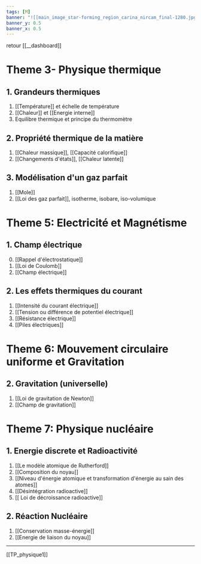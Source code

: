```yaml
---
tags: [M] 
banner: "![[main_image_star-forming_region_carina_nircam_final-1280.jpg]]"
banner_y: 0.5
banner_x: 0.5
---
```


retour [[__dashboard]]

# Theme 3- Physique thermique
## 1. Grandeurs thermiques
1. [[Température]] et échelle de température
2. [[Chaleur]] et [[Energie interne]]
3. Equilibre thermique et principe du thermomètre
## 2. Propriété thermique de la matière
1. [[Chaleur massique]], [[Capacité calorifique]]
2. [[Changements d'états]], [[Chaleur latente]]
## 3. Modélisation d'un gaz parfait
1. [[Mole]]
2. [[Loi des gaz parfait]], isotherme, isobare, iso-volumique

# Theme 5: Electricité et Magnétisme
## 1. Champ électrique
0. [[Rappel d'électrostatique]]
1. [[Loi de Coulomb]]
2. [[Champ électrique]]
## 2. Les effets thermiques du courant  
1. [[Intensité du courant électrique]] 
2. [[Tension ou différence de potentiel électrique]]
3. [[Résistance électrique]]
4. [[Piles électriques]]

# Theme 6: Mouvement circulaire uniforme et Gravitation
## 2. Gravitation (universelle)
1. [[Loi de gravitation de Newton]]
2. [[Champ de gravitation]]

# Theme 7: Physique nucléaire
## 1. Energie discrete et Radioactivité
1. [[Le modèle atomique de Rutherford]]
2. [[Composition du noyau]]
3. [[Niveau d'énergie atomique et transformation d'énergie au sain des atomes]]
4. [[Désintégration radioactive]]
5. [[ Loi de décroissance radioactive]]
## 2. Réaction Nucléaire
1. [[Conservation masse-énergie]]
2. [[Energie de liaison du noyau]]







---
[[TP_physique1]]
